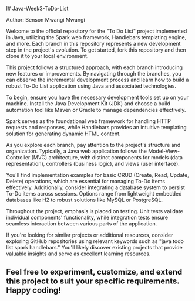 I# Java-Week3-ToDo-List

Author: Benson Mwangi Mwangi


Welcome to the official repository for the "To Do List" project implemented in Java, utilizing the Spark web framework, Handlebars templating engine, and more. Each branch in this repository represents a new development step in the project's evolution. To get started, fork this repository and then clone it to your local environment.

This project follows a structured approach, with each branch introducing new features or improvements. By navigating through the branches, you can observe the incremental development process and learn how to build a robust To-Do List application using Java and associated technologies.

To begin, ensure you have the necessary development tools set up on your machine. Install the Java Development Kit (JDK) and choose a build automation tool like Maven or Gradle to manage dependencies effectively.

Spark serves as the foundational web framework for handling HTTP requests and responses, while Handlebars provides an intuitive templating solution for generating dynamic HTML content.

As you explore each branch, pay attention to the project's structure and organization. Typically, a Java web application follows the Model-View-Controller (MVC) architecture, with distinct components for models (data representation), controllers (business logic), and views (user interface).

You'll find implementation examples for basic CRUD (Create, Read, Update, Delete) operations, which are essential for managing To-Do items effectively. Additionally, consider integrating a database system to persist To-Do items across sessions. Options range from lightweight embedded databases like H2 to robust solutions like MySQL or PostgreSQL.

Throughout the project, emphasis is placed on testing. Unit tests validate individual components' functionality, while integration tests ensure seamless interaction between various parts of the application.

If you're looking for similar projects or additional resources, consider exploring GitHub repositories using relevant keywords such as "java todo list spark handlebars." You'll likely discover existing projects that provide valuable insights and serve as excellent learning resources.

Feel free to experiment, customize, and extend this project to suit your specific requirements. Happy coding!
----


